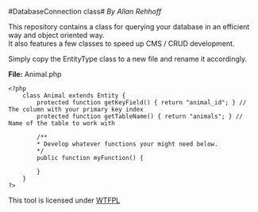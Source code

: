 #DatabaseConnection class#
_By Allan Rehhoff_

This repository contains a class for querying your database in an efficient way and object oriented way.  
It also features a few classes to speed up CMS / CRUD development.  

Simply copy the EntityType class to a new file and rename it accordingly.

**File:** Animal.php  
```
<?php
	class Animal extends Entity {
		protected function getKeyField() { return "animal_id"; } // The column with your primary key index
		protected function getTableName() { return "animals"; } // Name of the table to work with

		/**
		* Develop whatever functions your might need below.
		*/
		public function myFunction() {

		}
	}
?> 
```

This tool is licensed under [ WTFPL ](http://www.wtfpl.net/)